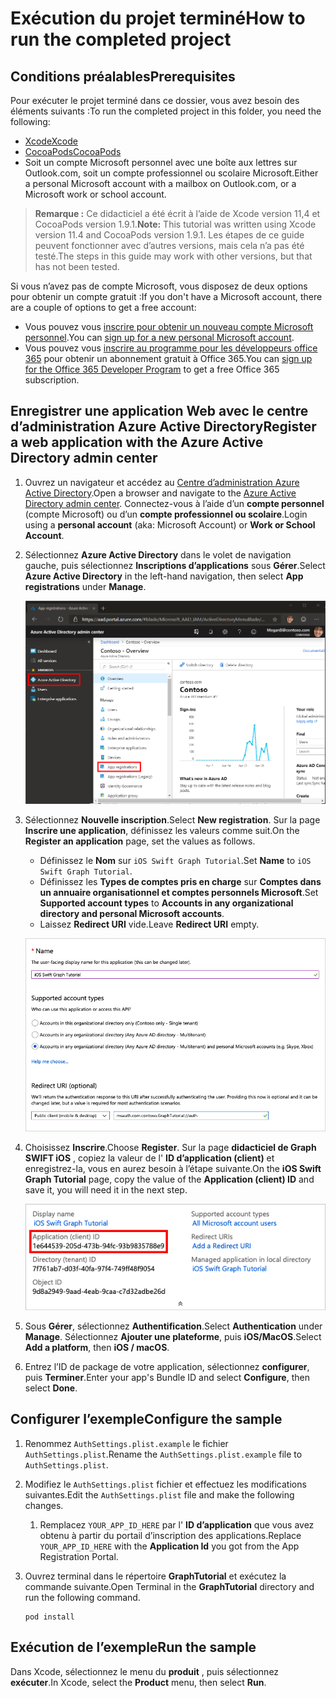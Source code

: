 # <a name="how-to-run-the-completed-project"></a><span data-ttu-id="bc19b-101">Exécution du projet terminé</span><span class="sxs-lookup"><span data-stu-id="bc19b-101">How to run the completed project</span></span>

## <a name="prerequisites"></a><span data-ttu-id="bc19b-102">Conditions préalables</span><span class="sxs-lookup"><span data-stu-id="bc19b-102">Prerequisites</span></span>

<span data-ttu-id="bc19b-103">Pour exécuter le projet terminé dans ce dossier, vous avez besoin des éléments suivants :</span><span class="sxs-lookup"><span data-stu-id="bc19b-103">To run the completed project in this folder, you need the following:</span></span>

- [<span data-ttu-id="bc19b-104">Xcode</span><span class="sxs-lookup"><span data-stu-id="bc19b-104">Xcode</span></span>](https://developer.apple.com/xcode/)
- [<span data-ttu-id="bc19b-105">CocoaPods</span><span class="sxs-lookup"><span data-stu-id="bc19b-105">CocoaPods</span></span>](https://cocoapods.org)
- <span data-ttu-id="bc19b-106">Soit un compte Microsoft personnel avec une boîte aux lettres sur Outlook.com, soit un compte professionnel ou scolaire Microsoft.</span><span class="sxs-lookup"><span data-stu-id="bc19b-106">Either a personal Microsoft account with a mailbox on Outlook.com, or a Microsoft work or school account.</span></span>

> <span data-ttu-id="bc19b-107">**Remarque :** Ce didacticiel a été écrit à l’aide de Xcode version 11,4 et CocoaPods version 1.9.1.</span><span class="sxs-lookup"><span data-stu-id="bc19b-107">**Note:** This tutorial was written using Xcode version 11.4 and CocoaPods version 1.9.1.</span></span> <span data-ttu-id="bc19b-108">Les étapes de ce guide peuvent fonctionner avec d’autres versions, mais cela n’a pas été testé.</span><span class="sxs-lookup"><span data-stu-id="bc19b-108">The steps in this guide may work with other versions, but that has not been tested.</span></span>

<span data-ttu-id="bc19b-109">Si vous n’avez pas de compte Microsoft, vous disposez de deux options pour obtenir un compte gratuit :</span><span class="sxs-lookup"><span data-stu-id="bc19b-109">If you don't have a Microsoft account, there are a couple of options to get a free account:</span></span>

- <span data-ttu-id="bc19b-110">Vous pouvez vous [inscrire pour obtenir un nouveau compte Microsoft personnel](https://signup.live.com/signup?wa=wsignin1.0&rpsnv=12&ct=1454618383&rver=6.4.6456.0&wp=MBI_SSL_SHARED&wreply=https://mail.live.com/default.aspx&id=64855&cbcxt=mai&bk=1454618383&uiflavor=web&uaid=b213a65b4fdc484382b6622b3ecaa547&mkt=E-US&lc=1033&lic=1).</span><span class="sxs-lookup"><span data-stu-id="bc19b-110">You can [sign up for a new personal Microsoft account](https://signup.live.com/signup?wa=wsignin1.0&rpsnv=12&ct=1454618383&rver=6.4.6456.0&wp=MBI_SSL_SHARED&wreply=https://mail.live.com/default.aspx&id=64855&cbcxt=mai&bk=1454618383&uiflavor=web&uaid=b213a65b4fdc484382b6622b3ecaa547&mkt=E-US&lc=1033&lic=1).</span></span>
- <span data-ttu-id="bc19b-111">Vous pouvez vous [inscrire au programme pour les développeurs office 365](https://developer.microsoft.com/office/dev-program) pour obtenir un abonnement gratuit à Office 365.</span><span class="sxs-lookup"><span data-stu-id="bc19b-111">You can [sign up for the Office 365 Developer Program](https://developer.microsoft.com/office/dev-program) to get a free Office 365 subscription.</span></span>

## <a name="register-a-web-application-with-the-azure-active-directory-admin-center"></a><span data-ttu-id="bc19b-112">Enregistrer une application Web avec le centre d’administration Azure Active Directory</span><span class="sxs-lookup"><span data-stu-id="bc19b-112">Register a web application with the Azure Active Directory admin center</span></span>

1. <span data-ttu-id="bc19b-113">Ouvrez un navigateur et accédez au [Centre d’administration Azure Active Directory](https://aad.portal.azure.com).</span><span class="sxs-lookup"><span data-stu-id="bc19b-113">Open a browser and navigate to the [Azure Active Directory admin center](https://aad.portal.azure.com).</span></span> <span data-ttu-id="bc19b-114">Connectez-vous à l’aide d’un **compte personnel** (compte Microsoft) ou d’un **compte professionnel ou scolaire**.</span><span class="sxs-lookup"><span data-stu-id="bc19b-114">Login using a **personal account** (aka: Microsoft Account) or **Work or School Account**.</span></span>

1. <span data-ttu-id="bc19b-115">Sélectionnez **Azure Active Directory** dans le volet de navigation gauche, puis sélectionnez **Inscriptions d’applications** sous **Gérer**.</span><span class="sxs-lookup"><span data-stu-id="bc19b-115">Select **Azure Active Directory** in the left-hand navigation, then select **App registrations** under **Manage**.</span></span>

    ![<span data-ttu-id="bc19b-116">Une capture d’écran des inscriptions d’applications</span><span class="sxs-lookup"><span data-stu-id="bc19b-116">A screenshot of the App registrations</span></span> ](/tutorial/images/aad-portal-app-registrations.png)

1. <span data-ttu-id="bc19b-117">Sélectionnez **Nouvelle inscription**.</span><span class="sxs-lookup"><span data-stu-id="bc19b-117">Select **New registration**.</span></span> <span data-ttu-id="bc19b-118">Sur la page **Inscrire une application**, définissez les valeurs comme suit.</span><span class="sxs-lookup"><span data-stu-id="bc19b-118">On the **Register an application** page, set the values as follows.</span></span>

    - <span data-ttu-id="bc19b-119">Définissez le **Nom** sur `iOS Swift Graph Tutorial`.</span><span class="sxs-lookup"><span data-stu-id="bc19b-119">Set **Name** to `iOS Swift Graph Tutorial`.</span></span>
    - <span data-ttu-id="bc19b-120">Définissez les **Types de comptes pris en charge** sur **Comptes dans un annuaire organisationnel et comptes personnels Microsoft**.</span><span class="sxs-lookup"><span data-stu-id="bc19b-120">Set **Supported account types** to **Accounts in any organizational directory and personal Microsoft accounts**.</span></span>
    - <span data-ttu-id="bc19b-121">Laissez **Redirect URI** vide.</span><span class="sxs-lookup"><span data-stu-id="bc19b-121">Leave **Redirect URI** empty.</span></span>

    ![Capture d’écran de la page Inscrire une application](/tutorial/images/aad-register-an-app.png)

1. <span data-ttu-id="bc19b-123">Choisissez **Inscrire**.</span><span class="sxs-lookup"><span data-stu-id="bc19b-123">Choose **Register**.</span></span> <span data-ttu-id="bc19b-124">Sur la page **didacticiel de Graph SWIFT iOS** , copiez la valeur de l' **ID d’application (client)** et enregistrez-la, vous en aurez besoin à l’étape suivante.</span><span class="sxs-lookup"><span data-stu-id="bc19b-124">On the **iOS Swift Graph Tutorial** page, copy the value of the **Application (client) ID** and save it, you will need it in the next step.</span></span>

    ![Une capture d’écran de l’ID d’application de la nouvelle inscription d'application](/tutorial/images/aad-application-id.png)

1. <span data-ttu-id="bc19b-126">Sous **Gérer**, sélectionnez **Authentification**.</span><span class="sxs-lookup"><span data-stu-id="bc19b-126">Select **Authentication** under **Manage**.</span></span> <span data-ttu-id="bc19b-127">Sélectionnez **Ajouter une plateforme**, puis **iOS/MacOS**.</span><span class="sxs-lookup"><span data-stu-id="bc19b-127">Select **Add a platform**, then **iOS / macOS**.</span></span>

1. <span data-ttu-id="bc19b-128">Entrez l’ID de package de votre application, sélectionnez **configurer**, puis **Terminer**.</span><span class="sxs-lookup"><span data-stu-id="bc19b-128">Enter your app's Bundle ID and select **Configure**, then select **Done**.</span></span>

## <a name="configure-the-sample"></a><span data-ttu-id="bc19b-129">Configurer l’exemple</span><span class="sxs-lookup"><span data-stu-id="bc19b-129">Configure the sample</span></span>

1. <span data-ttu-id="bc19b-130">Renommez `AuthSettings.plist.example` le fichier `AuthSettings.plist`.</span><span class="sxs-lookup"><span data-stu-id="bc19b-130">Rename the `AuthSettings.plist.example` file to `AuthSettings.plist`.</span></span>
1. <span data-ttu-id="bc19b-131">Modifiez le `AuthSettings.plist` fichier et effectuez les modifications suivantes.</span><span class="sxs-lookup"><span data-stu-id="bc19b-131">Edit the `AuthSettings.plist` file and make the following changes.</span></span>
    1. <span data-ttu-id="bc19b-132">Remplacez `YOUR_APP_ID_HERE` par l' **ID d’application** que vous avez obtenu à partir du portail d’inscription des applications.</span><span class="sxs-lookup"><span data-stu-id="bc19b-132">Replace `YOUR_APP_ID_HERE` with the **Application Id** you got from the App Registration Portal.</span></span>
1. <span data-ttu-id="bc19b-133">Ouvrez terminal dans le répertoire **GraphTutorial** et exécutez la commande suivante.</span><span class="sxs-lookup"><span data-stu-id="bc19b-133">Open Terminal in the **GraphTutorial** directory and run the following command.</span></span>

    ```Shell
    pod install
    ```

## <a name="run-the-sample"></a><span data-ttu-id="bc19b-134">Exécution de l’exemple</span><span class="sxs-lookup"><span data-stu-id="bc19b-134">Run the sample</span></span>

<span data-ttu-id="bc19b-135">Dans Xcode, sélectionnez le menu du **produit** , puis sélectionnez **exécuter**.</span><span class="sxs-lookup"><span data-stu-id="bc19b-135">In Xcode, select the **Product** menu, then select **Run**.</span></span>
